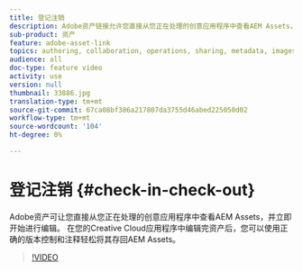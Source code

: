```yaml
---
title: 登记注销
description: Adobe资产链接允许您直接从您正在处理的创意应用程序中查看AEM Assets，并可立即开始进行编辑。 在您的Creative Cloud应用程序中编辑完资产后，您可以使用正确的版本控制和注释轻松将其存回AEM Assets。
sub-product: 资产
feature: adobe-asset-link
topics: authoring, collaboration, operations, sharing, metadata, images, operations
audience: all
doc-type: feature video
activity: use
version: null
thumbnail: 33886.jpg
translation-type: tm+mt
source-git-commit: 67ca08bf386a217807da3755d46abed225050d02
workflow-type: tm+mt
source-wordcount: '104'
ht-degree: 0%

---
```



# 登记注销 {#check-in-check-out}

Adobe资产可让您直接从您正在处理的创意应用程序中查看AEM Assets，并立即开始进行编辑。 在您的Creative Cloud应用程序中编辑完资产后，您可以使用正确的版本控制和注释轻松将其存回AEM Assets。

>[!VIDEO](https://video.tv.adobe.com/v/33886/?quality=12)
